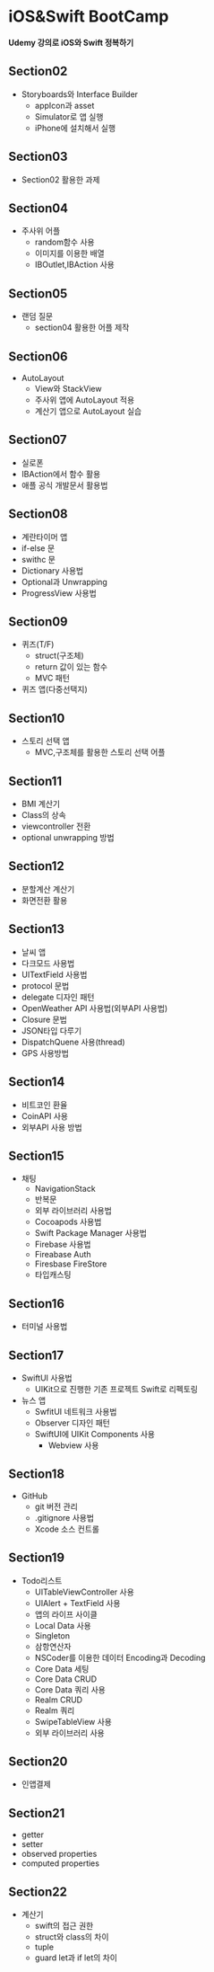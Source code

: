 # iOS&Swift BootCamp
**Udemy 강의로 iOS와 Swift 정복하기**

## Section02
- Storyboards와 Interface Builder
  - appIcon과 asset
  - Simulator로 앱 실행
  - iPhone에 설치해서 실행

## Section03
- Section02 활용한 과제

## Section04
- 주사위 어플
  - random함수 사용
  - 이미지를 이용한 배열
  - IBOutlet,IBAction 사용

## Section05
- 랜덤 질문
  - section04 활용한 어플 제작

## Section06
- AutoLayout
  - View와 StackView
  - 주사위 앱에 AutoLayout 적용
  - 계산기 앱으로 AutoLayout 실습

## Section07
- 실로폰
 - IBAction에서 함수 활용
 - 애플 공식 개발문서 활용법

 ## Section08
 - 계란타이머 앱
  - if-else 문
  - swithc 문
  - Dictionary 사용법
  - Optional과 Unwrapping
  - ProgressView 사용법

## Section09
- 퀴즈(T/F)
  - struct(구조체)
  - return 값이 있는 함수
  - MVC 패턴
- 퀴즈 앱(다중선택지)

## Section10
- 스토리 선택 앱
  - MVC,구조체를 활용한 스토리 선택 어플 

## Section11
- BMI 계산기
 - Class의 상속
 - viewcontroller 전환
 - optional unwrapping 방법

## Section12
- 분할계산 계산기
 - 화면전환 활용

## Section13
- 날씨 앱
 - 다크모드 사용법
 - UITextField 사용법
 - protocol 문법
 - delegate 디자인 패턴
 - OpenWeather API 사용법(외부API 사용법)
 - Closure 문법
 - JSON타입 다루기
 - DispatchQuene 사용(thread)
 - GPS 사용방법

## Section14
- 비트코인 환율
 - CoinAPI 사용
 - 외부API 사용 방법

## Section15
- 채팅
  - NavigationStack
  - 반복문
  - 외부 라이브러리 사용법
  - Cocoapods 사용법
  - Swift Package Manager 사용법
  - Firebase 사용법
  - Fireabase Auth
  - Firesbase FireStore
  - 타입캐스팅

## Section16
- 터미널 사용법

## Section17
- SwiftUI 사용법
  - UIKit으로 진행한 기존 프로젝트 Swift로 리펙토링
- 뉴스 앱
  - SwfitUI 네트워크 사용법
  - Observer 디자인 패턴
  - SwiftUI에 UIKit Components 사용
    - Webview 사용

## Section18
- GitHub 
  - git 버전 관리
  - .gitignore 사용법
  - Xcode 소스 컨트롤

## Section19
- Todo리스트
  - UITableViewController 사용
  - UIAlert + TextField 사용
  - 앱의 라이프 사이클
  - Local Data 사용
  - Singleton
  - 삼항연산자
  - NSCoder를 이용한 데이터 Encoding과 Decoding
  - Core Data 세팅
  - Core Data CRUD 
  - Core Data 쿼리 사용
  - Realm CRUD
  - Realm 쿼리  
  - SwipeTableView 사용
  - 외부 라이브러리 사용

## Section20
- 인앱결제

## Section21
- getter
- setter
- observed properties
- computed properties

## Section22
- 계산기
  - swift의 접근 권한
  - struct와 class의 차이
  - tuple
  - guard let과 if let의 차이
